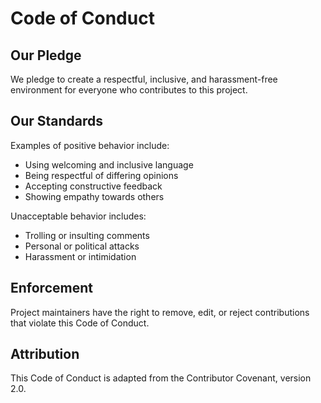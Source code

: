 # Code of Conduct

## Our Pledge
We pledge to create a respectful, inclusive, and harassment-free environment for everyone who contributes to this project.

## Our Standards
Examples of positive behavior include:
- Using welcoming and inclusive language
- Being respectful of differing opinions
- Accepting constructive feedback
- Showing empathy towards others

Unacceptable behavior includes:
- Trolling or insulting comments
- Personal or political attacks
- Harassment or intimidation

## Enforcement
Project maintainers have the right to remove, edit, or reject contributions that violate this Code of Conduct.

## Attribution
This Code of Conduct is adapted from the Contributor Covenant, version 2.0.
